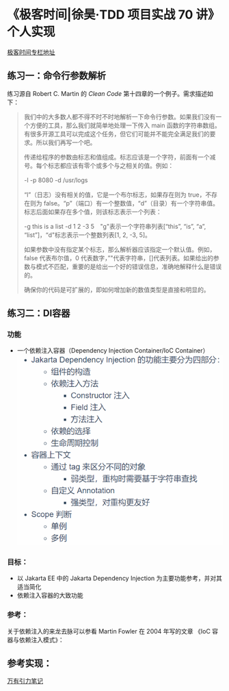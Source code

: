 # 《极客时间|徐昊·TDD 项目实战 70 讲》个人实现

[极客时间专栏地址](http://gk.link/a/11giR)

## 练习一：命令行参数解析
练习源自 Robert C. Martin 的 *Clean Code* 第十四章的一个例子。需求描述如下：
> 我们中的大多数人都不得不时不时地解析一下命令行参数。如果我们没有一个方便的工具，那么我们就简单地处理一下传入 main 函数的字符串数组。有很多开源工具可以完成这个任务，但它们可能并不能完全满足我们的要求。所以我们再写一个吧。　
 > 
> 传递给程序的参数由标志和值组成。标志应该是一个字符，前面有一个减号。每个标志都应该有零个或多个与之相关的值。例如：　
 > 
> -l -p 8080 -d /usr/logs　
 > 
> “l”（日志）没有相关的值，它是一个布尔标志，如果存在则为 true，不存在则为 false。“p”（端口）有一个整数值，“d”（目录）有一个字符串值。标志后面如果存在多个值，则该标志表示一个列表：　
 > 
> -g this is a list -d 1 2 -3 5　"g"表示一个字符串列表[“this”, “is”, “a”, “list”]，“d"标志表示一个整数列表[1, 2, -3, 5]。　
 > 
> 如果参数中没有指定某个标志，那么解析器应该指定一个默认值。例如，false 代表布尔值，0 代表数字，”"代表字符串，[]代表列表。如果给出的参数与模式不匹配，重要的是给出一个好的错误信息，准确地解释什么是错误的。　
 > 
> 确保你的代码是可扩展的，即如何增加新的数值类型是直接和明显的。

## 练习二：DI容器
### 功能
* 一个依赖注入容器（Dependency Injection Container/IoC Container）
![img.png](img.png)
### 目标：
* 以 Jakarta EE 中的 Jakarta Dependency Injection 为主要功能参考，并对其适当简化
* 依赖注入容器的大致功能
### 参考：
关于依赖注入的来龙去脉可以参看 Martin Fowler 在 2004 年写的文章 《IoC 容器与依赖注入模式》：
## 参考实现：
[万有引力笔记](https://www.wyyl1.com/)